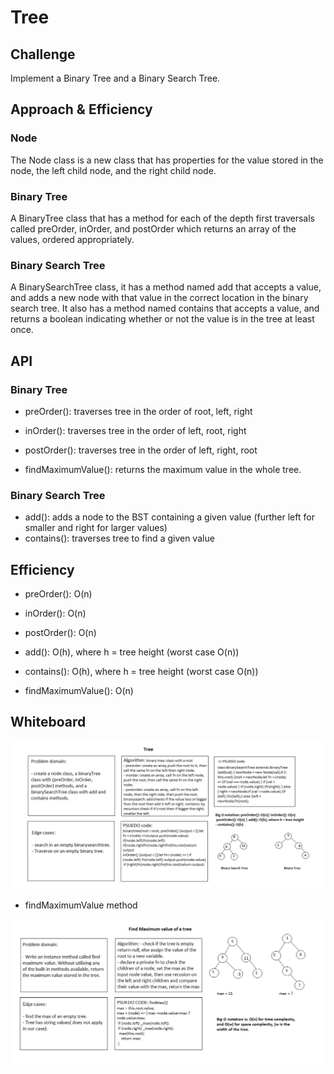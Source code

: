 # Tree

## Challenge

Implement a Binary Tree and a Binary Search Tree.

## Approach & Efficiency

### Node

The Node class is a new class that has properties for the value stored in the node, the left child node, and the right child node.

### Binary Tree

A BinaryTree class that has a method for each of the depth first traversals called preOrder, inOrder, and postOrder which returns an array of the values, ordered appropriately.


### Binary Search Tree

A BinarySearchTree class, it has a method named add that accepts a value, and adds a new node with that value in the correct location in the binary search tree.
It also has a method named contains that accepts a value, and returns a boolean indicating whether or not the value is in the tree at least once.


## API

### Binary Tree

- preOrder(): traverses tree in the order of root, left, right
- inOrder(): traverses tree in the order of left, root, right
- postOrder(): traverses tree in the order of left, right, root

- findMaximumValue(): returns the maximum value in the whole tree.

### Binary Search Tree

- add(): adds a node to the BST containing a given value (further left for smaller and right for larger values)
- contains(): traverses tree to find a given value

## Efficiency

- preOrder(): O(n)
- inOrder(): O(n)
- postOrder(): O(n)
- add(): O(h), where h = tree height (worst case O(n))
- contains(): O(h), where h = tree height (worst case O(n))

- findMaximumValue(): O(n)


## Whiteboard

![](../../assets/Tree.png)

- findMaximumValue method

![](../../assets/maxTree.JPG)